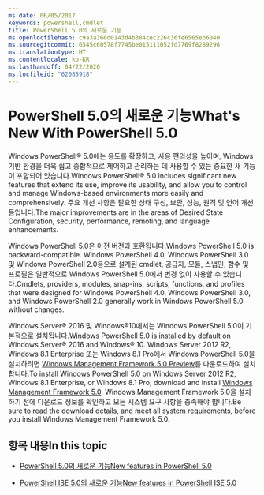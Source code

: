 ```yaml
---
ms.date: 06/05/2017
keywords: powershell,cmdlet
title: PowerShell 5.0의 새로운 기능
ms.openlocfilehash: c9a3a360d0143d4b384cec226c36fe6565eb6040
ms.sourcegitcommit: 6545c60578f7745be015111052fd7769f8289296
ms.translationtype: HT
ms.contentlocale: ko-KR
ms.lasthandoff: 04/22/2020
ms.locfileid: "62085918"
---
```

# <a name="whats-new-with-powershell-50"></a><span data-ttu-id="aac26-103">PowerShell 5.0의 새로운 기능</span><span class="sxs-lookup"><span data-stu-id="aac26-103">What's New With PowerShell 5.0</span></span>
<span data-ttu-id="aac26-104">Windows PowerShell® 5.0에는 용도를 확장하고, 사용 편의성을 높이며, Windows 기반 환경을 더욱 쉽고 종합적으로 제어하고 관리하는 데 사용할 수 있는 중요한 새 기능이 포함되어 있습니다.</span><span class="sxs-lookup"><span data-stu-id="aac26-104">Windows PowerShell® 5.0 includes significant new features that extend its use, improve its usability, and allow you to control and manage Windows-based environments more easily and comprehensively.</span></span>  <span data-ttu-id="aac26-105">주요 개선 사항은 필요한 상태 구성, 보안, 성능, 원격 및 언어 개선 등입니다.</span><span class="sxs-lookup"><span data-stu-id="aac26-105">The major improvements are in the areas of Desired State Configuration, security, performance, remoting, and language enhancements.</span></span>

<span data-ttu-id="aac26-106">Windows PowerShell 5.0은 이전 버전과 호환됩니다.</span><span class="sxs-lookup"><span data-stu-id="aac26-106">Windows PowerShell 5.0 is backward-compatible.</span></span> <span data-ttu-id="aac26-107">Windows PowerShell 4.0, Windows PowerShell 3.0 및 Windows PowerShell 2.0용으로 설계된 cmdlet, 공급자, 모듈, 스냅인, 함수 및 프로필은 일반적으로 Windows PowerShell 5.0에서 변경 없이 사용할 수 있습니다.</span><span class="sxs-lookup"><span data-stu-id="aac26-107">Cmdlets, providers, modules, snap-ins, scripts, functions, and profiles that were designed for Windows PowerShell 4.0, Windows PowerShell 3.0, and Windows PowerShell 2.0 generally work in Windows PowerShell 5.0 without changes.</span></span>

<span data-ttu-id="aac26-108">Windows Server® 2016 및 Windows®10에서는 Windows PowerShell 5.0이 기본적으로 설치됩니다.</span><span class="sxs-lookup"><span data-stu-id="aac26-108">Windows PowerShell 5.0 is installed by default on Windows Server® 2016 and Windows® 10.</span></span> <span data-ttu-id="aac26-109">Windows Server 2012 R2, Windows 8.1 Enterprise 또는 Windows 8.1 Pro에서 Windows PowerShell 5.0을 설치하려면 [Windows Management Framework 5.0 Preview](https://go.microsoft.com/fwlink/?linkid=830436)를 다운로드하여 설치합니다.</span><span class="sxs-lookup"><span data-stu-id="aac26-109">To install Windows PowerShell 5.0 on Windows Server 2012 R2, Windows 8.1 Enterprise, or Windows 8.1 Pro, download and install [Windows Management Framework 5.0](https://go.microsoft.com/fwlink/?linkid=830436).</span></span> <span data-ttu-id="aac26-110">Windows Management Framework 5.0을 설치하기 전에 다운로드 정보를 확인하고 모든 시스템 요구 사항을 충족해야 합니다.</span><span class="sxs-lookup"><span data-stu-id="aac26-110">Be sure to read the download details, and meet all system requirements, before you install Windows Management Framework 5.0.</span></span>

## <a name="in-this-topic"></a><span data-ttu-id="aac26-111">항목 내용</span><span class="sxs-lookup"><span data-stu-id="aac26-111">In this topic</span></span>

- [<span data-ttu-id="aac26-112">PowerShell 5.0의 새로운 기능</span><span class="sxs-lookup"><span data-stu-id="aac26-112">New features in  PowerShell 5.0</span></span>](What-s-New-in-Windows-PowerShell-50.md)

- [<span data-ttu-id="aac26-113">PowerShell ISE 5.0의 새로운 기능</span><span class="sxs-lookup"><span data-stu-id="aac26-113">New features in PowerShell ISE 5.0</span></span>](What-s-New-in-the-PowerShell-50-ISE.md)

<!--
- New features in Windows PowerShell 4.0

- New features in Windows PowerShell 3.0
-->
